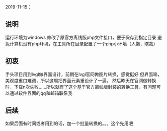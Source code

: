 2019-11-15：

## 说明
运行环境为windows
修改了原官方离线版php文件接口，便于保存到指定目录
避免计算机没有php环境，在工具所在目录配置了一个php小环境（人懒，瞎裁）

## 初衷

手头项目用到lvgl做界面设计，前期在lvgl官网做图片转换，感觉挺好 但界面嘛，美观度重口难调，所以这周把界面元素重设计了一遍， 然后昨天在官网做转换时，下载n次失败……所以就有了这个基于官方离线版封装的转换工具，有问题可以通过软件界面的qq和邮箱联系我

## 后续

如果后面有时间或者用到的话，加一个批量转换的。。。这个先用吧

